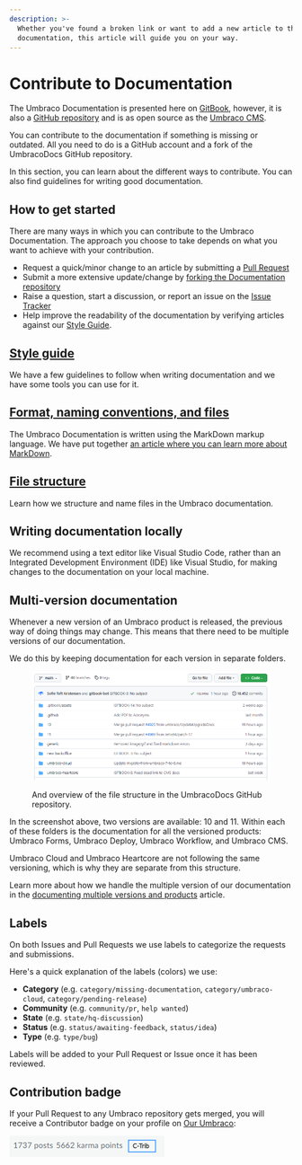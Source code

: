 ```yaml
---
description: >-
  Whether you've found a broken link or want to add a new article to the Umbraco
  documentation, this article will guide you on your way.
---
```


# Contribute to Documentation

The Umbraco Documentation is presented here on [GitBook](https://docs.umbraco.com), however, it is also a [GitHub repository](https://github.com/umbraco/UmbracoDocs) and is as open source as the [Umbraco CMS](https://github.com/umbraco/Umbraco-CMS).

You can contribute to the documentation if something is missing or outdated. All you need to do is a GitHub account and a fork of the UmbracoDocs GitHub repository.

In this section, you can learn about the different ways to contribute. You can also find guidelines for writing good documentation.

## How to get started

There are many ways in which you can contribute to the Umbraco Documentation. The approach you choose to take depends on what you want to achieve with your contribution.

* Request a quick/minor change to an article by submitting a [Pull Request](pull-request.md#option-1-creating-a-pr-directly-on-github)
* Submit a more extensive update/change by [forking the Documentation repository](pull-request.md#options-2-creating-a-pr-through-a-fork)
* Raise a question, start a discussion, or report an issue on the [Issue Tracker](issues.md)
* Help improve the readability of the documentation by verifying articles against our [Style Guide](style-guide.md#test-the-docs-yourself).

## [Style guide](style-guide.md)

We have a few guidelines to follow when writing documentation and we have some tools you can use for it.

## [Format, naming conventions, and files](markdown-conventions.md)

The Umbraco Documentation is written using the MarkDown markup language. We have put together [an article where you can learn more about MarkDown](markdown-conventions.md).

## [File structure](structure.md)

Learn how we structure and name files in the Umbraco documentation.

## Writing documentation locally

We recommend using a text editor like Visual Studio Code, rather than an Integrated Development Environment (IDE) like Visual Studio, for making changes to the documentation on your local machine.

## Multi-version documentation

Whenever a new version of an Umbraco product is released, the previous way of doing things may change. This means that there need to be multiple versions of our documentation.

We do this by keeping documentation for each version in separate folders.

<figure><img src="../.gitbook/assets/repository-folder-structure.png" alt=""><figcaption><p>And overview of the file structure in the UmbracoDocs GitHub repository.</p></figcaption></figure>

In the screenshot above, two versions are available: 10 and 11. Within each of these folders is the documentation for all the versioned products: Umbraco Forms, Umbraco Deploy, Umbraco Workflow, and Umbraco CMS.

Umbraco Cloud and Umbraco Heartcore are not following the same versioning, which is why they are separate from this structure.

Learn more about how we handle the multiple version of our documentation in the [documenting multiple versions and products](../documentation-and-versions.md) article.

## Labels

On both Issues and Pull Requests we use labels to categorize the requests and submissions.

Here's a quick explanation of the labels (colors) we use:

* **Category** (e.g. `category/missing-documentation`, `category/umbraco-cloud`, `category/pending-release`)
* **Community** (e.g. `community/pr`, `help wanted`)
* **State** (e.g. `state/hq-discussion`)
* **Status** (e.g. `status/awaiting-feedback`, `status/idea`)
* **Type** (e.g. `type/bug`)

Labels will be added to your Pull Request or Issue once it has been reviewed.

## Contribution badge

If your Pull Request to any Umbraco repository gets merged, you will receive a Contributor badge on your profile on [Our Umbraco](https://our.umbraco.com):

![Contributor badge on Our](images/c-trib-badge.png)
